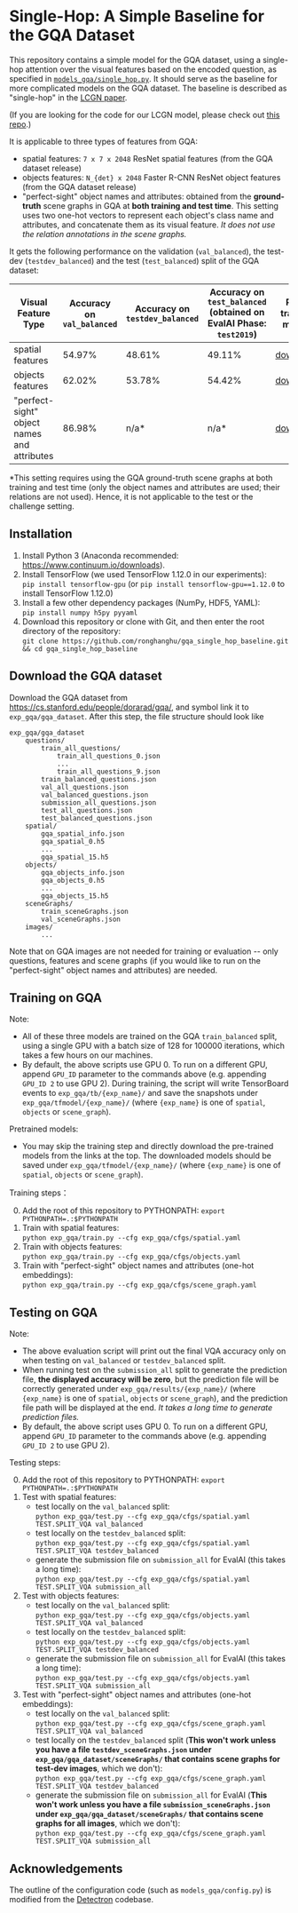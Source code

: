 # Single-Hop: A Simple Baseline for the GQA Dataset

This repository contains a simple model for the GQA dataset, using a single-hop attention over the visual features based on the encoded question, as specified in [`models_gqa/single_hop.py`](models_gqa/single_hop.py). It should serve as the baseline for more complicated models on the GQA dataset. The baseline is described as "single-hop" in the [LCGN paper](https://arxiv.org/pdf/1905.04405.pdf).

(If you are looking for the code for our LCGN model, please check out [this repo](https://github.com/ronghanghu/lcgn).)

It is applicable to three types of features from GQA:
* spatial features: `7 x 7 x 2048` ResNet spatial features (from the GQA dataset release)
* objects features: `N_{det} x 2048` Faster R-CNN ResNet object features (from the GQA dataset release)
* "perfect-sight" object names and attributes: obtained from the **ground-truth** scene graphs in GQA at **both training and test time**. This setting uses two one-hot vectors to represent each object's class name and attributes, and concatenate them as its visual feature. *It does not use the relation annotations in the scene graphs.*

It gets the following performance on the validation (`val_balanced`), the test-dev (`testdev_balanced`) and the test (`test_balanced`) split of the GQA dataset:

| Visual Feature Type  | Accuracy on `val_balanced` | Accuracy on `testdev_balanced` | Accuracy on `test_balanced` (obtained on EvalAI Phase: `test2019`) | Pre-trained model |
| ------------- | ------------- | ------------- | ------------- | ------------- |
| spatial features | 54.97% | 48.61% | 49.11% | [download](https://people.eecs.berkeley.edu/~ronghang/projects/gqa_single_hop_baseline/pretrained_models/spatial/) |
| objects features | 62.02% | 53.78% | 54.42% | [download](https://people.eecs.berkeley.edu/~ronghang/projects/gqa_single_hop_baseline/pretrained_models/objects/) |
| "perfect-sight" object names and attributes | 86.98% | n/a* | n/a* | [download](https://people.eecs.berkeley.edu/~ronghang/projects/gqa_single_hop_baseline/pretrained_models/scene_graph/) |

*This setting requires using the GQA ground-truth scene graphs at both training and test time (only the object names and attributes are used; their relations are not used). Hence, it is not applicable to the test or the challenge setting.

## Installation

1. Install Python 3 (Anaconda recommended: https://www.continuum.io/downloads).
2. Install TensorFlow (we used TensorFlow 1.12.0 in our experiments):  
`pip install tensorflow-gpu`  (or `pip install tensorflow-gpu==1.12.0` to install TensorFlow 1.12.0)
3. Install a few other dependency packages (NumPy, HDF5, YAML):   
`pip install numpy h5py pyyaml`
3. Download this repository or clone with Git, and then enter the root directory of the repository:  
`git clone https://github.com/ronghanghu/gqa_single_hop_baseline.git && cd gqa_single_hop_baseline`

## Download the GQA dataset

Download the GQA dataset from https://cs.stanford.edu/people/dorarad/gqa/, and symbol link it to `exp_gqa/gqa_dataset`. After this step, the file structure should look like
```
exp_gqa/gqa_dataset
    questions/
        train_all_questions/
            train_all_questions_0.json
            ...
            train_all_questions_9.json
        train_balanced_questions.json
        val_all_questions.json
        val_balanced_questions.json
        submission_all_questions.json
        test_all_questions.json
        test_balanced_questions.json
    spatial/
        gqa_spatial_info.json
        gqa_spatial_0.h5
        ...
        gqa_spatial_15.h5
    objects/
        gqa_objects_info.json
        gqa_objects_0.h5
        ...
        gqa_objects_15.h5
    sceneGraphs/
        train_sceneGraphs.json
        val_sceneGraphs.json
    images/
        ...
```

Note that on GQA images are not needed for training or evaluation -- only questions, features and scene graphs (if you would like to run on the "perfect-sight" object names and attributes) are needed.

## Training on GQA

Note:  
* All of these three models are trained on the GQA `train_balanced` split, using a single GPU with a batch size of 128 for 100000 iterations, which takes a few hours on our machines.  
* By default, the above scripts use GPU 0. To run on a different GPU, append `GPU_ID` parameter to the commands above (e.g. appending `GPU_ID 2` to use GPU 2). During training, the script will write TensorBoard events to `exp_gqa/tb/{exp_name}/` and save the snapshots under `exp_gqa/tfmodel/{exp_name}/` (where `{exp_name}` is one of `spatial`, `objects` or `scene_graph`).

Pretrained models:  
* You may skip the training step and directly download the pre-trained models from the links at the top. The downloaded models should be saved under `exp_gqa/tfmodel/{exp_name}/` (where `{exp_name}` is one of `spatial`, `objects` or `scene_graph`).

Training steps：  

0. Add the root of this repository to PYTHONPATH: `export PYTHONPATH=.:$PYTHONPATH`  
1. Train with spatial features:  
`python exp_gqa/train.py --cfg exp_gqa/cfgs/spatial.yaml`
2. Train with objects features:  
`python exp_gqa/train.py --cfg exp_gqa/cfgs/objects.yaml`
3. Train with "perfect-sight" object names and attributes (one-hot embeddings):  
`python exp_gqa/train.py --cfg exp_gqa/cfgs/scene_graph.yaml`


## Testing on GQA

Note:
* The above evaluation script will print out the final VQA accuracy only on when testing on `val_balanced` or `testdev_balanced` split.   
* When running test on the `submission_all` split to generate the prediction file, **the displayed accuracy will be zero**, but the prediction file will be correctly generated under `exp_gqa/results/{exp_name}/` (where `{exp_name}` is one of `spatial`, `objects` or `scene_graph`), and the prediction file path will be displayed at the end. *It takes a long time to generate prediction files.*  
* By default, the above script uses GPU 0. To run on a different GPU, append `GPU_ID` parameter to the commands above (e.g. appending `GPU_ID 2` to use GPU 2).  

Testing steps:   

0. Add the root of this repository to PYTHONPATH: `export PYTHONPATH=.:$PYTHONPATH`  
1. Test with spatial features:  
    - test locally on the `val_balanced` split:   
    `python exp_gqa/test.py --cfg exp_gqa/cfgs/spatial.yaml TEST.SPLIT_VQA val_balanced`  
    - test locally on the `testdev_balanced` split:   
    `python exp_gqa/test.py --cfg exp_gqa/cfgs/spatial.yaml TEST.SPLIT_VQA testdev_balanced`  
    - generate the submission file on `submission_all` for EvalAI (this takes a long time):   
    `python exp_gqa/test.py --cfg exp_gqa/cfgs/spatial.yaml TEST.SPLIT_VQA submission_all`  
2. Test with objects features:  
    - test locally on the `val_balanced` split:   
    `python exp_gqa/test.py --cfg exp_gqa/cfgs/objects.yaml TEST.SPLIT_VQA val_balanced`  
    - test locally on the `testdev_balanced` split:   
    `python exp_gqa/test.py --cfg exp_gqa/cfgs/objects.yaml TEST.SPLIT_VQA testdev_balanced`  
    - generate the submission file on `submission_all` for EvalAI (this takes a long time):   
    `python exp_gqa/test.py --cfg exp_gqa/cfgs/objects.yaml TEST.SPLIT_VQA submission_all`  
3. Test with "perfect-sight" object names and attributes (one-hot embeddings):  
    - test locally on the `val_balanced` split:   
    `python exp_gqa/test.py --cfg exp_gqa/cfgs/scene_graph.yaml TEST.SPLIT_VQA val_balanced`  
    - test locally on the `testdev_balanced` split (**This won't work unless you have a file `testdev_sceneGraphs.json` under `exp_gqa/gqa_dataset/sceneGraphs/` that contains scene graphs for test-dev images**, which we don't):   
    `python exp_gqa/test.py --cfg exp_gqa/cfgs/scene_graph.yaml TEST.SPLIT_VQA testdev_balanced`  
    - generate the submission file on `submission_all` for EvalAI (**This won't work unless you have a file `submission_sceneGraphs.json` under `exp_gqa/gqa_dataset/sceneGraphs/` that contains scene graphs for all images**, which we don't):   
    `python exp_gqa/test.py --cfg exp_gqa/cfgs/scene_graph.yaml TEST.SPLIT_VQA submission_all`  

## Acknowledgements

The outline of the configuration code (such as `models_gqa/config.py`) is modified from the [Detectron](https://github.com/facebookresearch/Detectron) codebase.
